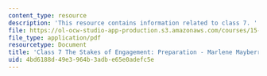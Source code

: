 ```yaml
---
content_type: resource
description: 'This resource contains information related to class 7. '
file: https://ol-ocw-studio-app-production.s3.amazonaws.com/courses/15-067-competitive-decision-making-and-negotiation-spring-2011/4bd6188d49e3964b3adbe65e0adefc5e_MIT15_067S11_Cl7_S_E_PR-MM.pdf
file_type: application/pdf
resourcetype: Document
title: 'Class 7 The Stakes of Engagement: Preparation - Marlene Mayberry'
uid: 4bd6188d-49e3-964b-3adb-e65e0adefc5e
---
```


